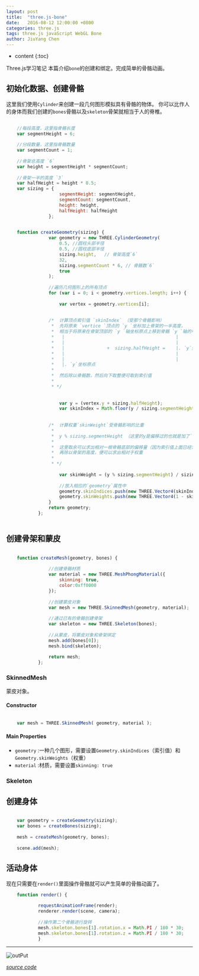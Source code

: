 ```yaml
---
layout: post
title:  "three.js-bone"
date:   2016-08-12 12:00:00 +0800
categories: three.js
tags: three.js javaScript WebGL Bone 
author: JiuYang Chen
---
```


* content
{:toc}

Three.js学习笔记 本篇介绍`bone`的创建和绑定。完成简单的骨骼动画。




## 初始化数据、创建骨骼

这里我们使用`Cylinder`来创建一段几何图形模拟具有骨骼的物体。
你可以比作人的身体而我们创建的`bones`骨骼以及`skeleton`骨架就相当于人的脊椎。

```js
    
    //每段高度，这里指骨骼长度
    var segmentHeight = 6;
    
    //分段数量，这里指骨骼数量
	var segmentCount = 1;
	
	//骨架总高度 `6`
	var height = segmentHeight * segmentCount;
	
	//骨架一半的高度 `3`
	var halfHeight = height * 0.5;
	var sizing = {
					segmentHeight: segmentHeight,
					segmentCount: segmentCount,
					height: height,
					halfHeight: halfHeight
				};

    
    function createGeometry(sizing) {
				var geometry = new THREE.CylinderGeometry(
					0.5, //圆柱头部半径
					0.5, //圆柱底部半径
					sizing.height,   // 骨架高度`6` 
					32,
					sizing.segmentCount * 6, // 骨骼数`6`
					true 
				);
				
				//遍历几何图形上的所有顶点
				for (var i = 0; i < geometry.vertices.length; i++) {
				
					var vertex = geometry.vertices[i];
					
					
				/*  计算顶点索引值 `skinIndex` （受那个骨骼影响）
				 *  先将原来 `vertice `顶点的 `y `坐标加上骨架的一半高度，
				 *  相当于将原来在骨架顶部的 `y `轴坐标原点上移到骨骼 `y `轴的中心处
				 *   |                                          |
				 *   |                                          |
				 *   |                +  sizing.halfHeight =    |. `y`坐标原点   
				 *   |                                          |
				 *   |                                          |
				 *   |. `y`坐标原点                                                                               |
				 *
				 *  然后除以骨骼数，然后向下取整便可取到索引值
				 *
				 * */					
					
					
					var y = (vertex.y + sizing.halfHeight);
					var skinIndex = Math.floor(y / sizing.segmentHeight);
					
					
				/*  计算权重`skinWeight`受骨骼影响的比重
				 *   
				 *  y % sizing.segmentHeight （这里的y是偏移过的也就是加了`sizing.halfHeight`）
				 * 
				 *  这里取余可以求出相对一根骨骼底部的偏移量（因为索引值上面已经求出来了）
				 *  再除以骨架的高度，便可以求出相对于权重
				 * 
				 * */					
				 
					var skinWeight = (y % sizing.segmentHeight) / sizing.segmentHeight;
					
					//放入相应的`geometry`属性中
					geometry.skinIndices.push(new THREE.Vector4(skinIndex, skinIndex + 1, 0, 0));
					geometry.skinWeights.push(new THREE.Vector4(1 - skinWeight, skinWeight, 0, 0));
				}
				return geometry;
			};
	
```

## 创建骨架和蒙皮


```js

    function createMesh(geometry, bones) {
                
                //创建骨骼材质
				var material = new THREE.MeshPhongMaterial({
					skinning: true,
					color:0xff0000
				});
				
				//创建蒙皮对象
				var mesh = new THREE.SkinnedMesh(geometry, material);
				
				//通过已有的骨骼创建骨架
				var skeleton = new THREE.Skeleton(bones);
				
				//从蒙皮，将蒙皮对象和骨架绑定
				mesh.add(bones[0]);
				mesh.bind(skeleton);
				
				return mesh;
			};

```

### SkinnedMesh

蒙皮对象。

#### Constructor

```js

    var mesh = THREE.SkinnedMesh( geometry, material );

```

#### Main Properties

* `geometry` :一种几个图形，需要设置`Geometry.skinIndices`（索引值）和 `Geometry.skinWeights`（权重）
* `material` :材质，需要设置`skinning: true`

### Skeleton

## 创建身体

```js

    var geometry = createGeometry(sizing);
	var bones = createBones(sizing);
				
	mesh = createMesh(geometry, bones);
	
	scene.add(mesh);

```

## 活动身体

现在只需要在`render()`里面操作骨骼就可以产生简单的骨骼动画了。

```js
    function render() {
    
			requestAnimationFrame(render);
			renderer.render(scene, camera);
			
			//操作第二个骨骼进行旋转
			mesh.skeleton.bones[1].rotation.x = Math.PI / 180 * 30;
			mesh.skeleton.bones[1].rotation.z = Math.PI / 180 * 30;
			}

```


 ***
![outPut](http://ww4.sinaimg.cn/mw690/c584f169gw1f6qznfai53j20hf0ev0t0.jpg)


*[source code](https://github.com/Chenjy1225/Chenjy1225.github.io/blob/master/source/three-obj-shadow.html)*
